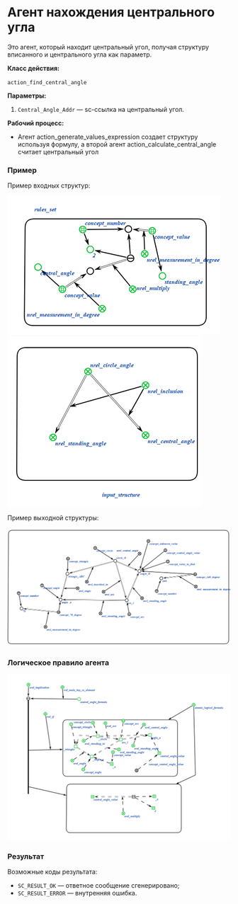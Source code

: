 # Агент нахождения центрального угла

Это агент, который находит центральный угол, получая структуру вписанного и центрального угла как параметр.

**Класс действия:**

`action_find_central_angle`

**Параметры:**

1. `Central_Angle_Addr` — sc-ссылка на центральный угол.

**Рабочий процесс:**

* Агент action_generate_values_expression создает структуру используя формулу, а второй агент action_calculate_central_angle считает центральный угол
### Пример

Пример входных структур:

<img src="../imgs/1.png"></img>
<img src="../imgs/2.png"></img>


Пример выходной структуры:

<img src="../imgs/6.png"></img>

### Логическое правило агента
<img src="../imgs/5.png"></img>

### Результат

Возможные коды результата:
 
* `SC_RESULT_OK` — ответное сообщение сгенерировано;
* `SC_RESULT_ERROR` — внутренняя ошибка.

